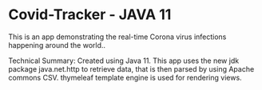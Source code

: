 # Covid-Tracker - JAVA 11
This is an app demonstrating the real-time Corona virus infections happening around the world.. 

Technical Summary:
Created using Java 11. This app uses the new jdk package java.net.http to retrieve data, that is then parsed by using Apache commons CSV. thymeleaf template engine is used for rendering views.


